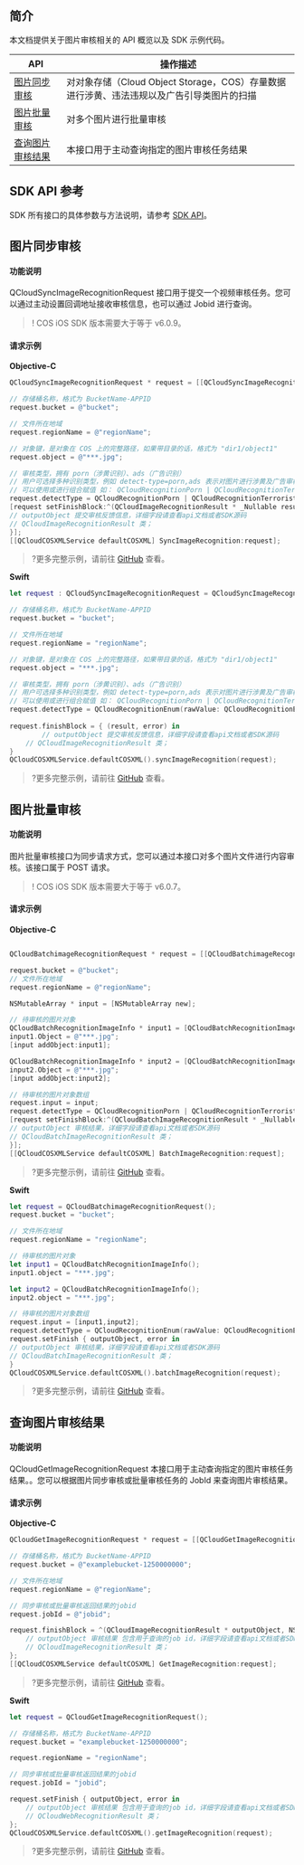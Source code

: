 ## 简介 

本文档提供关于图片审核相关的 API 概览以及 SDK 示例代码。 

| API                                                                   | 操作描述                                                                                  |
| --------------------------------------------------------------------- | ----------------------------------------------------------------------------------------- |
| [图片同步审核](https://cloud.tencent.com/document/product/436/45434)         | 对对象存储（Cloud Object Storage，COS）存量数据进行涉黄、违法违规以及广告引导类图片的扫描 |
| [图片批量审核](https://cloud.tencent.com/document/product/436/63593)     | 对多个图片进行批量审核                                                                    |
| [查询图片审核结果](https://cloud.tencent.com/document/product/436/68904) | 本接口用于主动查询指定的图片审核任务结果                                                  |

## SDK API 参考

SDK 所有接口的具体参数与方法说明，请参考 [SDK API](https://cos-ios-sdk-doc-1253960454.file.myqcloud.com/)。

## 图片同步审核

#### 功能说明

QCloudSyncImageRecognitionRequest 接口用于提交一个视频审核任务。您可以通过主动设置回调地址接收审核信息，也可以通过 Jobid 进行查询。

> ! COS iOS SDK 版本需要大于等于 v6.0.9。

#### 请求示例

**Objective-C**

[//]: # (.cssg-snippet-sync-image-recognition)
```objective-c
QCloudSyncImageRecognitionRequest * request = [[QCloudSyncImageRecognitionRequest alloc]init];

// 存储桶名称，格式为 BucketName-APPID
request.bucket = @"bucket";

// 文件所在地域
request.regionName = @"regionName";

// 对象键，是对象在 COS 上的完整路径，如果带目录的话，格式为 "dir1/object1"
request.object = @"***.jpg";

// 审核类型，拥有 porn（涉黄识别）、ads（广告识别）
// 用户可选择多种识别类型，例如 detect-type=porn,ads 表示对图片进行涉黄及广告审核
// 可以使用或进行组合赋值 如： QCloudRecognitionPorn | QCloudRecognitionTerrorist
request.detectType = QCloudRecognitionPorn | QCloudRecognitionTerrorist | QCloudRecognitionPolitics | QCloudRecognitionAds;
[request setFinishBlock:^(QCloudImageRecognitionResult * _Nullable result, NSError * _Nullable error) {
// outputObject 提交审核反馈信息，详细字段请查看api文档或者SDK源码
// QCloudImageRecognitionResult 类；
}];
[[QCloudCOSXMLService defaultCOSXML] SyncImageRecognition:request];

```

> ?更多完整示例，请前往 [GitHub](https://github.com/tencentyun/cos-snippets/tree/master/iOS/Objc/Examples/cases/PictureOperation.m) 查看。

**Swift**

[//]: # (.cssg-snippet-sync-image-recognition)
```swift
let request : QCloudSyncImageRecognitionRequest = QCloudSyncImageRecognitionRequest();

// 存储桶名称，格式为 BucketName-APPID
request.bucket = "bucket";

// 文件所在地域
request.regionName = "regionName";

// 对象键，是对象在 COS 上的完整路径，如果带目录的话，格式为 "dir1/object1"
request.object = "***.jpg";

// 审核类型，拥有 porn（涉黄识别）、ads（广告识别）
// 用户可选择多种识别类型，例如 detect-type=porn,ads 表示对图片进行涉黄及广告审核
// 可以使用或进行组合赋值 如： QCloudRecognitionPorn | QCloudRecognitionTerrorist
request.detectType = QCloudRecognitionEnum(rawValue: QCloudRecognitionEnum.porn.rawValue | QCloudRecognitionEnum.ads.rawValue)!
    
request.finishBlock = { (result, error) in
        // outputObject 提交审核反馈信息，详细字段请查看api文档或者SDK源码
    // QCloudImageRecognitionResult 类；
}
QCloudCOSXMLService.defaultCOSXML().syncImageRecognition(request);
```

> ?更多完整示例，请前往 [GitHub](https://github.com/tencentyun/cos-snippets/tree/master/iOS/Swift/Examples/cases/PictureOperation.swift) 查看。

## 图片批量审核

#### 功能说明

图片批量审核接口为同步请求方式，您可以通过本接口对多个图片文件进行内容审核。该接口属于 POST 请求。

> ! COS iOS SDK 版本需要大于等于 v6.0.7。

#### 请求示例

**Objective-C**

[//]: # (.cssg-snippet-batch-image-recognition)
```objective-c

QCloudBatchimageRecognitionRequest * request = [[QCloudBatchimageRecognitionRequest alloc]init];

request.bucket = @"bucket";
// 文件所在地域
request.regionName = @"regionName";

NSMutableArray * input = [NSMutableArray new];

// 待审核的图片对象
QCloudBatchRecognitionImageInfo * input1 = [QCloudBatchRecognitionImageInfo new];
input1.Object = @"***.jpg";
[input addObject:input1];

QCloudBatchRecognitionImageInfo * input2 = [QCloudBatchRecognitionImageInfo new];
input2.Object = @"***.jpg";
[input addObject:input2];

// 待审核的图片对象数组
request.input = input;
request.detectType = QCloudRecognitionPorn | QCloudRecognitionTerrorist | QCloudRecognitionPolitics | QCloudRecognitionAds;
[request setFinishBlock:^(QCloudBatchImageRecognitionResult * _Nullable result, NSError * _Nullable error) {
// outputObject 审核结果，详细字段请查看api文档或者SDK源码
// QCloudBatchImageRecognitionResult 类；
}];
[[QCloudCOSXMLService defaultCOSXML] BatchImageRecognition:request];

```

> ?更多完整示例，请前往 [GitHub](https://github.com/tencentyun/cos-snippets/tree/master/iOS/Objc/Examples/cases/PictureOperation.m) 查看。

**Swift**

[//]: # (.cssg-snippet-batch-image-recognition)
```swift
let request = QCloudBatchimageRecognitionRequest();
request.bucket = "bucket";

// 文件所在地域
request.regionName = "regionName";

// 待审核的图片对象
let input1 = QCloudBatchRecognitionImageInfo();
input1.object = "***.jpg";

let input2 = QCloudBatchRecognitionImageInfo();
input2.object = "***.jpg";

// 待审核的图片对象数组
request.input = [input1,input2];
request.detectType = QCloudRecognitionEnum(rawValue: QCloudRecognitionEnum.porn.rawValue | QCloudRecognitionEnum.ads.rawValue)!
request.setFinish { outputObject, error in
// outputObject 审核结果，详细字段请查看api文档或者SDK源码
// QCloudBatchImageRecognitionResult 类；
}
QCloudCOSXMLService.defaultCOSXML().batchImageRecognition(request);
```

> ?更多完整示例，请前往 [GitHub](https://github.com/tencentyun/cos-snippets/tree/master/iOS/Swift/Examples/cases/PictureOperation.swift) 查看。

## 查询图片审核结果

#### 功能说明

QCloudGetImageRecognitionRequest 本接口用于主动查询指定的图片审核任务结果。。您可以根据图片同步审核或批量审核任务的 JobId 来查询图片审核结果。

#### 请求示例

**Objective-C**

[//]: # (.cssg-snippet-get-image-recognition)
```objective-c
QCloudGetImageRecognitionRequest * request = [[QCloudGetImageRecognitionRequest alloc]init];

// 存储桶名称，格式为 BucketName-APPID
request.bucket = @"examplebucket-1250000000";

// 文件所在地域
request.regionName = @"regionName";

// 同步审核或批量审核返回结果的jobid
request.jobId = @"jobid";

request.finishBlock = ^(QCloudImageRecognitionResult * outputObject, NSError *error) {
    // outputObject 审核结果 包含用于查询的job id，详细字段请查看api文档或者SDK源码
    // QCloudImageRecognitionResult 类；
};
[[QCloudCOSXMLService defaultCOSXML] GetImageRecognition:request];
```

> ?更多完整示例，请前往 [GitHub](https://github.com/tencentyun/cos-snippets/tree/master/iOS/Objc/Examples/cases/PictureOperation.m) 查看。

**Swift**

[//]: # (.cssg-snippet-get-image-recognition)
```swift
let request = QCloudGetImageRecognitionRequest();

// 存储桶名称，格式为 BucketName-APPID
request.bucket = "examplebucket-1250000000";

request.regionName = "regionName";

// 同步审核或批量审核返回结果的jobid
request.jobId = "jobid";

request.setFinish { outputObject, error in
    // outputObject 审核结果 包含用于查询的job id，详细字段请查看api文档或者SDK源码
    // QCloudWebRecognitionResult 类；
};
QCloudCOSXMLService.defaultCOSXML().getImageRecognition(request);
```

> ?更多完整示例，请前往 [GitHub](https://github.com/tencentyun/cos-snippets/tree/master/iOS/Swift/Examples/cases/PictureOperation.swift) 查看。
